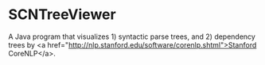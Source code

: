 SCNTreeViewer
=============

A Java program that visualizes 1) syntactic parse trees, and 2) dependency trees by &lt;a href="http://nlp.stanford.edu/software/corenlp.shtml">Stanford CoreNLP&lt;/a>.  
